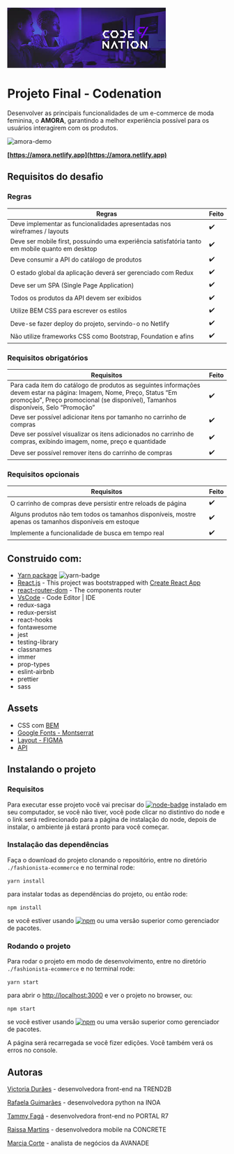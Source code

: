 ![codenation-banner](./public/docs/banner-codenation.jpg)

# Projeto Final - Codenation

Desenvolver as principais funcionalidades de um e-commerce de moda feminina, o **AMORA**,
garantindo a melhor experiência possível para os usuários interagirem com os produtos. 

![amora-demo](./public/docs/amora-gif.gif)

**[https://amora.netlify.app](https://amora.netlify.app)**

## Requisitos do desafio

### Regras

Regras | Feito
---------- | ------
Deve implementar as funcionalidades apresentadas nos wireframes / layouts | ✔️
Deve ser mobile first, possuindo uma experiência satisfatória tanto em mobile quanto em desktop | ✔️
Deve consumir a API do catálogo de produtos | ✔️
O estado global da aplicação deverá ser gerenciado com Redux | ✔️
Deve ser um SPA (Single Page Application) | ✔️
Todos os produtos da API devem ser exibidos | ✔️
Utilize BEM CSS para escrever os estilos | ✔️
Deve-se fazer deploy do projeto, servindo-o no Netlify | ✔️
Não utilize frameworks CSS como Bootstrap, Foundation e afins | ✔️

### Requisitos obrigatórios

Requisitos | Feito
------------ | ------
Para cada item do catálogo de produtos as seguintes informações devem estar na página: Imagem, Nome, Preço, Status “Em promoção”, Preço promocional (se disponível), Tamanhos disponíveis, Selo “Promoção” | ✔️
Deve ser possível adicionar itens por tamanho no carrinho de compras | ✔️
Deve ser possível visualizar os itens adicionados no carrinho de compras, exibindo imagem, nome, preço e quantidade | ✔️
Deve ser possível remover itens do carrinho de compras | ✔️

### Requisitos opcionais

Requisitos | Feito
--------------- | ------
O carrinho de compras deve persistir entre reloads de página | ✔️
Alguns produtos não tem todos os tamanhos disponíveis, mostre apenas os tamanhos disponíveis em estoque | ✔️
Implemente a funcionalidade de busca em tempo real | ✔️

## Construido com:

- [Yarn package](https://yarnpkg.com/lang/en/) ![yarn-badge](https://img.shields.io/badge/yarn-1.19.1-blue)
- [React.js](https://github.com/facebook/react) - This project was bootstrapped with [Create React App](https://github.com/facebook/create-react-app)
- [react-router-dom](https://reacttraining.com/react-router/web/guides/quick-start) - The components router 
- [VsCode](https://code.visualstudio.com/) - Code Editor | IDE
- redux-saga
- redux-persist
- react-hooks
- fontawesome
- jest
- testing-library
- classnames
- immer
- prop-types
- eslint-airbnb
- prettier
- sass

## Assets

- CSS com [BEM](http://getbem.com/)
- [Google Fonts - Montserrat](https://fonts.google.com/specimen/Raleway)
- [Layout - FIGMA](https://www.figma.com/file/utlmDWLvAW51Hljp6FUuts/Projeto-Final-Codenation-SQUAD-1?node-id=0%3A1)
- [API](https://5e9935925eabe7001681c856.mockapi.io/api/v1/catalog)

## Instalando o projeto

### Requisitos

Para executar esse projeto você vai precisar do [![node-badge](https://img.shields.io/badge/node-v12.13.1-blue)](https://nodejs.org/en/) instalado em seu computador, se você não tiver, você pode clicar no distintivo do node e o link será redirecionado para a página de instalação do node, depois de instalar, o ambiente já estará pronto para você começar.

### Instalação das dependências

Faça o download do projeto clonando o repositório, entre no diretório `./fashionista-ecommerce` e no terminal rode:

```
yarn install
```

para instalar todas as dependências do projeto, ou então rode:

```
npm install
```
se você estiver usando [![npm](https://img.shields.io/badge/npm-6.12.1-blue)](https://www.npmjs.com/)
ou uma versão superior como gerenciador de pacotes.

<!-- ## Available Scripts

In the project directory `./concrete-app`, you can run: -->

### Rodando o projeto

Para rodar o projeto em modo de desenvolvimento, entre no diretório `./fashionista-ecommerce` e no terminal rode:


```
yarn start
```

para abrir o [http://localhost:3000](http://localhost:3000) e ver o projeto no browser, ou:

```
npm start
```

se você estiver usando [![npm](https://img.shields.io/badge/npm-6.12.1-blue)](https://www.npmjs.com/)
ou uma versão superior como gerenciador de pacotes.

A página será recarregada se você fizer edições. Você também verá os erros no console.

## Autoras

[Victoria Durães](https://www.linkedin.com/in/victoria-duraes/) - desenvolvedora front-end na TREND2B

[Rafaela Guimarães](https://www.linkedin.com/in/rafaela-guimaraes-santos/) - desenvolvedora python na INOA

[Tammy Fagá](https://www.linkedin.com/in/tammy-fag%C3%A1-7229b7129/) - desenvolvedora front-end no PORTAL R7

[Raissa Martins](https://www.linkedin.com/in/raissamartinsmenezes/) - desenvolvedora mobile na CONCRETE

[Marcia Corte](https://www.linkedin.com/in/marcia-corte/) - analista de negócios da AVANADE